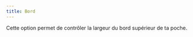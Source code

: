 ```yaml
---
title: Bord
---
```


Cette option permet de contrôler la largeur du bord supérieur de ta poche. 




